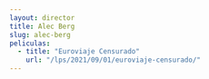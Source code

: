 ```yaml
---
layout: director
title: Alec Berg
slug: alec-berg
peliculas:
  - title: "Euroviaje Censurado"
    url: "/lps/2021/09/01/euroviaje-censurado/"
---
```

